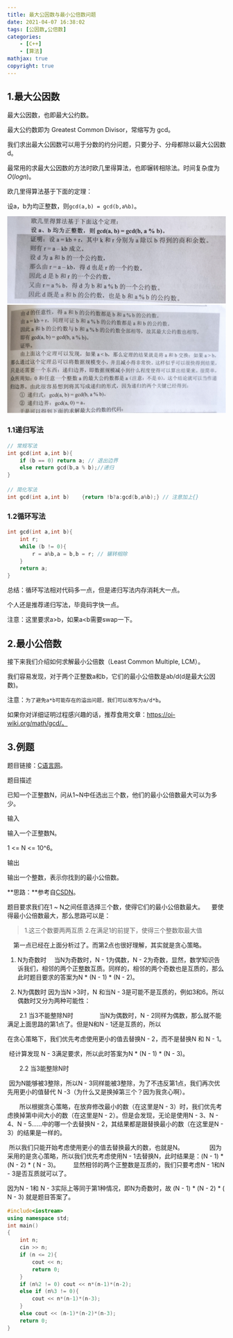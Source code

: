 ```yaml
---
title: 最大公因数与最小公倍数问题
date: 2021-04-07 16:38:02
tags: [公因数,公倍数]
categories: 
	- [C++]
	- [算法]
mathjax: true
copyright: true
---
```


## 1.最大公因数

最大公因数，也即最大公约数。

最大公约数即为 Greatest Common Divisor，常缩写为 gcd。

我们求出最大公因数可以用于分数的约分问题，只要分子、分母都除以最大公因数d。

<!--more-->

最常用的求最大公因数的方法时欧几里得算法，也即辗转相除法。时间复杂度为$O(logn)$。

欧几里得算法基于下面的定理：

设a，b为均正整数，则`gcd(a,b) = gcd(b,a%b)`。

![image-20210409151251806](最大公因数与最小公倍数问题/image-20210409151251806.png)![image-20210409151324778](最大公因数与最小公倍数问题/image-20210409151324778.png)

### 1.1递归写法

```c++
// 常规写法
int gcd(int a,int b){
	if (b == 0) return a; // 退出边界
	else return gcd(b,a % b);//递归
}

// 简化写法
int gcd(int a,int b)	{return !b?a:gcd(b,a%b);} // 注意加上{}
```

### 1.2循环写法

```c++
int gcd(int a,int b){
    int r;
    while (b != 0){
        r = a%b,a = b,b = r; // 辗转相除
    }
    return a;
}
```

总结：循环写法相对代码多一点，但是递归写法内存消耗大一点。

个人还是推荐递归写法，毕竟码字快一点。

注意：这里要求a>b，如果a<b需要swap一下。

## 2.最小公倍数

接下来我们介绍如何求解最小公倍数（Least Common Multiple, LCM）。

我们容易发现，对于两个正整数a和b，它们的最小公倍数是ab/d(d是最大公因数)。

注意：`为了避免a*b可能存在的溢出问题，我们可以改写为a/d*b`。

如果你对详细证明过程感兴趣的话，推荐食用文章：https://oi-wiki.org/math/gcd/。

## 3.例题

题目链接：[C语言网](https://www.dotcpp.com/oj/problem2229.html)。

题目描述

已知一个正整数N，问从1~N中任选出三个数，他们的最小公倍数最大可以为多少。

输入

输入一个正整数N。

1 <= N <= 10^6。

输出

输出一个整数，表示你找到的最小公倍数。

**思路：**参考自[CSDN](https://blog.csdn.net/qq_36403227/article/details/88677874)。

题目要求我们在1 ~ N之间任意选择三个数，使得它们的最小公倍数最大。
 要使得最小公倍数最大，那么思路可以是：

> 1.这三个数要两两互质
> 		2.在满足1的前提下，使得三个整数取最大值

 第一点已经在上面分析过了。而第2点也很好理解，其实就是贪心策略。

1. N为奇数时
 当N为奇数时，N - 1为偶数，N - 2为奇数，显然，数学知识告诉我们，相邻的两个正整数互质。同样的，相邻的两个奇数也是互质的，那么此时题目要求的答案为N * (N - 1) * (N - 2)。

2. N为偶数时
    因为当N >3时，N 和当N - 3是可能不是互质的，例如3和6。所以偶数时又分为两种可能性：

  2.1 当3不能整除N时
    当N为偶数时，N - 2同样为偶数，那么就不能满足上面思路的第1点了。但是N和N - 1还是互质的，所以

在贪心策略下，我们优先考虑使用更小的值去替换N - 2，而不是替换N 和 N - 1。

​		经计算发现 N - 3满足要求，所以此时答案为N * (N - 1) * (N - 3)。

  2.2 当3能整除N时

​		因为N能够被3整除，所以N - 3同样能被3整除，为了不违反第1点，我们再次优先用更小的值替代 N -3（为什么又是换掉第三个？因为我贪心啊）。

  所以根据贪心策略，在放弃修改最小的数（在这里是N - 3）时，我们优先考虑换掉第中间大小的数（在这里是N - 2）。但是会发现，无论是使用N - 3、N - 4、N - 5……中的哪一个去替换N - 2，其结果都是跟替换最小的数（在这里是N - 3）的结果是一样的。

​		所以我们只能开始考虑使用更小的值去替换最大的数，也就是N。
    因为采用的是贪心策略，所以我们优先考虑使用N - 1去替换N，此时结果是：(N - 1) * (N - 2) * ( N - 3)。
  显然相邻的两个正整数是互质的，我们只要考虑N - 1和N - 3是否互质就可以了。

因为N - 1和 N - 3实际上等同于第1种情况，即N为奇数时，故 (N - 1) * (N - 2) * ( N - 3) 就是题目答案了。

```c++
#include<iostream>
using namespace std;
int main()
{
    int n;
    cin >> n;
    if (n <= 2){
        cout << n;
        return 0;
    }
    if (n%2 != 0) cout << n*(n-1)*(n-2);
    else if (n%3 != 0){
        cout << n*(n-1)*(n-3);
    }
    else cout << (n-1)*(n-2)*(n-3);
    return 0;
}
```

